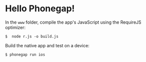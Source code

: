 # Hello Phonegap!

In the `www` folder, compile the app's JavaScript using the RequireJS optimizer:

	$  node r.js -o build.js

Build the native app and test on a device:

	$ phonegap run ios